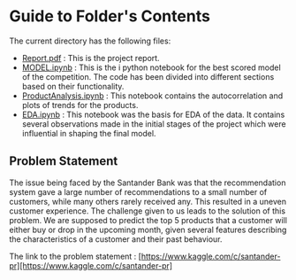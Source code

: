 # Guide to Folder's Contents
The current directory has the following files:
- [Report.pdf](./Report.pdf) : This is the project report.
- [MODEL.ipynb](./MODEL.ipynb) : This is the i python notebook for the best scored model of the competition. The code has been divided into different sections based on their functionality.
- [ProductAnalysis.ipynb](./ProductAnalysis.ipynb) : This notebook contains the autocorrelation and plots of trends for the products. 
- [EDA.ipynb](./EDA.ipynb) : This notebook was the basis for EDA of the data. It contains several observations made in the initial stages of the project which were influential in shaping the final model. 

## Problem Statement
The issue being faced by the Santander Bank was that the recommendation system gave a large number of recommendations to a small number of customers, while many others rarely received any. This resulted in a uneven customer experience. The challenge given to us leads to the solution of this problem. We are supposed to predict the top 5 products that a customer will either buy or drop in the upcoming month, given several features describing the characteristics of a customer and their past behaviour.

The link to the problem statement : [https://www.kaggle.com/c/santander-pr][https://www.kaggle.com/c/santander-pr]
